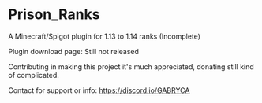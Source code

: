 # Prison_Ranks
A Minecraft/Spigot plugin for 1.13 to 1.14 ranks (Incomplete)

Plugin download page: Still not released

Contributing in making this project it's much appreciated, donating still kind of complicated.

Contact for support or info: https://discord.io/GABRYCA

